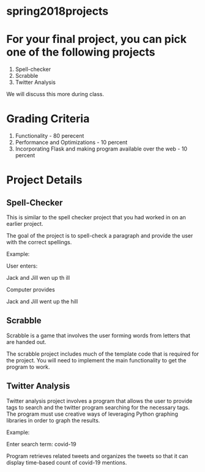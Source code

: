 # spring2018projects

# For your final project, you can pick one of the following projects

1. Spell-checker
2. Scrabble
3. Twitter Analysis

We will discuss this more during class.

# Grading Criteria

1. Functionality - 80 perecent
2. Performance and Optimizations - 10 percent
3. Incorporating Flask and making program available over the web - 10 percent

# Project Details

## Spell-Checker

This is similar to the spell checker project that you had worked in on an earlier project.

The goal of the project is to spell-check a paragraph and provide the user with the correct spellings.

Example:

User enters:

Jack and Jill wen up th ill

Computer provides

Jack and Jill went up the hill

## Scrabble

Scrabble is a game that involves the user forming words from letters that are handed out.

The scrabble project includes much of the template code that is required for the project. You will need to implement the main functionality to get the program to work.


## Twitter Analysis

Twitter analysis project involves a program that allows the user to provide tags to search and the twitter program searching for the necessary tags. The program must use creative ways of leveraging Python graphing libraries in order to graph the results. 

Example:

Enter search term: covid-19

Program retrieves related tweets and organizes the tweets so that it can display time-based count of covid-19 mentions.

